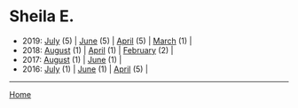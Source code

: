 # Sheila E.

  * 2019: 
      [July](./sheila-e-2019-07.md) (5) | 
      [June](./sheila-e-2019-06.md) (5) | 
      [April](./sheila-e-2019-04.md) (5) | 
      [March](./sheila-e-2019-03.md) (1) | 
  * 2018: 
      [August](./sheila-e-2018-08.md) (1) | 
      [April](./sheila-e-2018-04.md) (1) | 
      [February](./sheila-e-2018-02.md) (2) | 
  * 2017: 
      [August](./sheila-e-2017-08.md) (1) | 
      [June](./sheila-e-2017-06.md) (1) | 
  * 2016: 
      [July](./sheila-e-2016-07.md) (1) | 
      [June](./sheila-e-2016-06.md) (1) | 
      [April](./sheila-e-2016-04.md) (5) | 

----

[Home](../)
